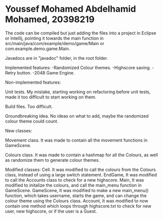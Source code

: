 # Youssef Mohamed Abdelhamid Mohamed, 20398219

The code can be compiled but just adding the files into a project in Eclipse or Intellij, pointing it towards the main function in src/main/java/com/example/demo/game/Main or com.example.demo.game.Main.

Javadocs are in "javadoc" folder, in the root folder.

Implemented features:
-Randomized Colour themes.
-Highscore saving.
-Retry button.
-2048 Game Engine.

Non-implemented features:

Unit tests. My mistake, starting working on refactoring before unit tests, made it too difficult to start working on them.

Build files. Too difficult.

Groundbreaking idea. No ideas on what to add, maybe the randomized colour theme could count.

New classes:

Movement class. It was made to contain all the movement functions in GameScene.

Colours class. It was made to contain a hashmap for all the Colours, as well as randomize them to generate colour themes.

Modified classes:
Cell. It was modified to call the colours from the Colours class, instead of using a large switch statement.
EndGame, It was modified to call the Accounts class to check for a new highscore.
Main, It was modified to initalize the colours, and call the main_menu function in GameScene.
GameScene, It was modified to make a new main_menu() function, which takes username, starts the game, and can change the colour theme using the Colours class.
Account, It was modified to now contain one method which loops through highscore.txt to check for new user, new highscore, or if the user is a Guest.
